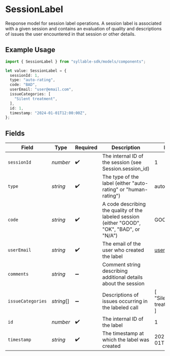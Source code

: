 # SessionLabel

Response model for session label operations.
A session label is associated with a given session and contains an evaluation of quality and
descriptions of issues the user encountered in that session or other details.

## Example Usage

```typescript
import { SessionLabel } from "syllable-sdk/models/components";

let value: SessionLabel = {
  sessionId: 1,
  type: "auto-rating",
  code: "BAD",
  userEmail: "user@email.com",
  issueCategories: [
    "Silent treatment",
  ],
  id: 1,
  timestamp: "2024-01-01T12:00:00Z",
};
```

## Fields

| Field                                                                                       | Type                                                                                        | Required                                                                                    | Description                                                                                 | Example                                                                                     |
| ------------------------------------------------------------------------------------------- | ------------------------------------------------------------------------------------------- | ------------------------------------------------------------------------------------------- | ------------------------------------------------------------------------------------------- | ------------------------------------------------------------------------------------------- |
| `sessionId`                                                                                 | *number*                                                                                    | :heavy_check_mark:                                                                          | The internal ID of the session (see Session.session_id)                                     | 1                                                                                           |
| `type`                                                                                      | *string*                                                                                    | :heavy_check_mark:                                                                          | The type of the label (either "auto-rating" or "human-rating")                              | auto-rating                                                                                 |
| `code`                                                                                      | *string*                                                                                    | :heavy_check_mark:                                                                          | A code describing the quality of the labeled session (either "GOOD", "OK", "BAD", or "N/A") | GOOD                                                                                        |
| `userEmail`                                                                                 | *string*                                                                                    | :heavy_check_mark:                                                                          | The email of the user who created the label                                                 | user@email.com                                                                              |
| `comments`                                                                                  | *string*                                                                                    | :heavy_minus_sign:                                                                          | Comment string describing additional details about the session                              |                                                                                             |
| `issueCategories`                                                                           | *string*[]                                                                                  | :heavy_minus_sign:                                                                          | Descriptions of issues occurring in the labeled call                                        | [<br/>"Silent treatment"<br/>]                                                              |
| `id`                                                                                        | *number*                                                                                    | :heavy_check_mark:                                                                          | The internal ID of the label                                                                | 1                                                                                           |
| `timestamp`                                                                                 | *string*                                                                                    | :heavy_check_mark:                                                                          | The timestamp at which the label was created                                                | 2024-01-01T12:00:00Z                                                                        |